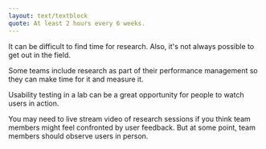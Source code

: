 ```yaml
---
layout: text/textblock
quote: At least 2 hours every 6 weeks.
---
```


It can be difficult to find time for research. Also, it's not always possible to get out in the field.

Some teams include research as part of their performance management so they can make time for it and measure it.

Usability testing in a lab can be a great opportunity for people to watch users in action.

You may need to live stream video of research sessions if you think team members might feel confronted by user feedback. But at some point, team members should observe users in person.
